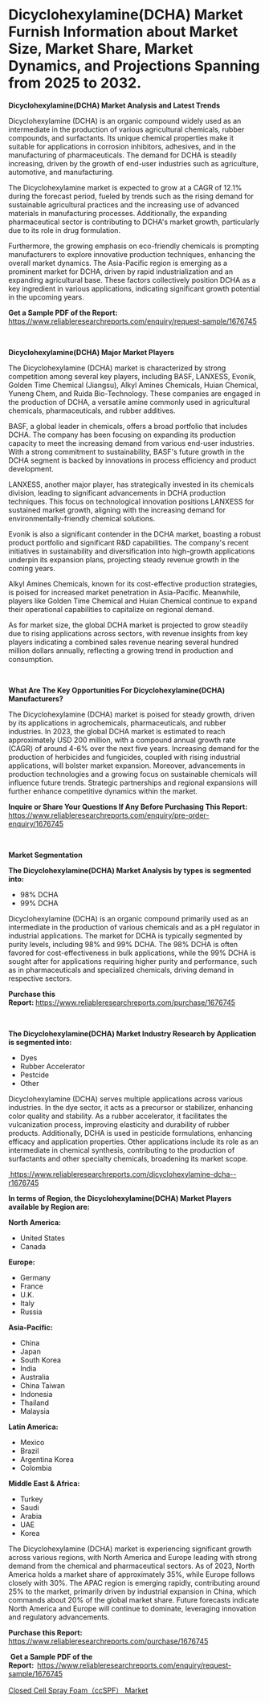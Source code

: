 <p><h1>Dicyclohexylamine(DCHA) Market Furnish Information about Market Size, Market Share, Market Dynamics, and Projections Spanning from 2025 to 2032.</h1></p><p><strong>Dicyclohexylamine(DCHA) Market Analysis and Latest Trends</strong></p>
<p><p>Dicyclohexylamine (DCHA) is an organic compound widely used as an intermediate in the production of various agricultural chemicals, rubber compounds, and surfactants. Its unique chemical properties make it suitable for applications in corrosion inhibitors, adhesives, and in the manufacturing of pharmaceuticals. The demand for DCHA is steadily increasing, driven by the growth of end-user industries such as agriculture, automotive, and manufacturing.</p><p>The Dicyclohexylamine market is expected to grow at a CAGR of 12.1% during the forecast period, fueled by trends such as the rising demand for sustainable agricultural practices and the increasing use of advanced materials in manufacturing processes. Additionally, the expanding pharmaceutical sector is contributing to DCHA's market growth, particularly due to its role in drug formulation. </p><p>Furthermore, the growing emphasis on eco-friendly chemicals is prompting manufacturers to explore innovative production techniques, enhancing the overall market dynamics. The Asia-Pacific region is emerging as a prominent market for DCHA, driven by rapid industrialization and an expanding agricultural base. These factors collectively position DCHA as a key ingredient in various applications, indicating significant growth potential in the upcoming years.</p></p>
<p><strong>Get a Sample PDF of the Report:&nbsp;</strong> <a href="https://www.reliableresearchreports.com/enquiry/request-sample/1676745?utm_campaign=3313&utm_medium=2&utm_source=Github&utm_content=ia&utm_term=24032025&utm_id=dicyclohexylaminedcha">https://www.reliableresearchreports.com/enquiry/request-sample/1676745</a></p>
<p>&nbsp;</p>
<p><strong>Dicyclohexylamine(DCHA) Major Market Players</strong></p>
<p><p>The Dicyclohexylamine (DCHA) market is characterized by strong competition among several key players, including BASF, LANXESS, Evonik, Golden Time Chemical (Jiangsu), Alkyl Amines Chemicals, Huian Chemical, Yuneng Chem, and Ruida Bio-Technology. These companies are engaged in the production of DCHA, a versatile amine commonly used in agricultural chemicals, pharmaceuticals, and rubber additives.</p><p>BASF, a global leader in chemicals, offers a broad portfolio that includes DCHA. The company has been focusing on expanding its production capacity to meet the increasing demand from various end-user industries. With a strong commitment to sustainability, BASF's future growth in the DCHA segment is backed by innovations in process efficiency and product development.</p><p>LANXESS, another major player, has strategically invested in its chemicals division, leading to significant advancements in DCHA production techniques. This focus on technological innovation positions LANXESS for sustained market growth, aligning with the increasing demand for environmentally-friendly chemical solutions.</p><p>Evonik is also a significant contender in the DCHA market, boasting a robust product portfolio and significant R&D capabilities. The company's recent initiatives in sustainability and diversification into high-growth applications underpin its expansion plans, projecting steady revenue growth in the coming years.</p><p>Alkyl Amines Chemicals, known for its cost-effective production strategies, is poised for increased market penetration in Asia-Pacific. Meanwhile, players like Golden Time Chemical and Huian Chemical continue to expand their operational capabilities to capitalize on regional demand.</p><p>As for market size, the global DCHA market is projected to grow steadily due to rising applications across sectors, with revenue insights from key players indicating a combined sales revenue nearing several hundred million dollars annually, reflecting a growing trend in production and consumption.</p></p>
<p>&nbsp;</p>
<p><strong>What Are The Key Opportunities For Dicyclohexylamine(DCHA) Manufacturers?</strong></p>
<p><p>The Dicyclohexylamine (DCHA) market is poised for steady growth, driven by its applications in agrochemicals, pharmaceuticals, and rubber industries. In 2023, the global DCHA market is estimated to reach approximately USD 200 million, with a compound annual growth rate (CAGR) of around 4-6% over the next five years. Increasing demand for the production of herbicides and fungicides, coupled with rising industrial applications, will bolster market expansion. Moreover, advancements in production technologies and a growing focus on sustainable chemicals will influence future trends. Strategic partnerships and regional expansions will further enhance competitive dynamics within the market.</p></p>
<p><strong>Inquire or Share Your Questions If Any Before Purchasing This Report:</strong> <a href="https://www.reliableresearchreports.com/enquiry/pre-order-enquiry/1676745?utm_campaign=3313&utm_medium=2&utm_source=Github&utm_content=ia&utm_term=24032025&utm_id=dicyclohexylaminedcha">https://www.reliableresearchreports.com/enquiry/pre-order-enquiry/1676745</a></p>
<p>&nbsp;</p>
<p><strong>Market Segmentation</strong></p>
<p><strong>The Dicyclohexylamine(DCHA) Market Analysis by types is segmented into:</strong></p>
<p><ul><li>98% DCHA</li><li>99% DCHA</li></ul></p>
<p><p>Dicyclohexylamine (DCHA) is an organic compound primarily used as an intermediate in the production of various chemicals and as a pH regulator in industrial applications. The market for DCHA is typically segmented by purity levels, including 98% and 99% DCHA. The 98% DCHA is often favored for cost-effectiveness in bulk applications, while the 99% DCHA is sought after for applications requiring higher purity and performance, such as in pharmaceuticals and specialized chemicals, driving demand in respective sectors.</p></p>
<p><strong>Purchase this Report:&nbsp;</strong><a href="https://www.reliableresearchreports.com/purchase/1676745?utm_campaign=3313&utm_medium=2&utm_source=Github&utm_content=ia&utm_term=24032025&utm_id=dicyclohexylaminedcha">https://www.reliableresearchreports.com/purchase/1676745</a></p>
<p>&nbsp;</p>
<p><strong>The Dicyclohexylamine(DCHA) Market Industry Research by Application is segmented into:</strong></p>
<p><ul><li>Dyes</li><li>Rubber Accelerator</li><li>Pestcide</li><li>Other</li></ul></p>
<p><p>Dicyclohexylamine (DCHA) serves multiple applications across various industries. In the dye sector, it acts as a precursor or stabilizer, enhancing color quality and stability. As a rubber accelerator, it facilitates the vulcanization process, improving elasticity and durability of rubber products. Additionally, DCHA is used in pesticide formulations, enhancing efficacy and application properties. Other applications include its role as an intermediate in chemical synthesis, contributing to the production of surfactants and other specialty chemicals, broadening its market scope.</p></p>
<p><a href="https://www.reliableresearchreports.com/dicyclohexylamine-dcha--r1676745?utm_campaign=3313&utm_medium=2&utm_source=Github&utm_content=ia&utm_term=24032025&utm_id=dicyclohexylaminedcha">&nbsp;https://www.reliableresearchreports.com/dicyclohexylamine-dcha--r1676745</a></p>
<p><strong>In terms of Region, the Dicyclohexylamine(DCHA) Market Players available by Region are:</strong></p>
<p>
    <p> <strong> North America: </strong>
        <ul>
            <li>United States</li>
            <li>Canada</li>
        </ul>
        </p> 
    <p> <strong> Europe: </strong>
        <ul>
            <li>Germany</li>
            <li>France</li>
            <li>U.K.</li>
            <li>Italy</li>
            <li>Russia</li>
        </ul>
        </p> 
    <p> <strong> Asia-Pacific: </strong>
        <ul>
            <li>China</li>
            <li>Japan</li>
            <li>South Korea</li>
            <li>India</li>
            <li>Australia</li>
            <li>China Taiwan</li>
            <li>Indonesia</li>
            <li>Thailand</li>
            <li>Malaysia</li>
        </ul>
        </p> 
    <p> <strong> Latin America: </strong>
        <ul>
            <li>Mexico</li>
            <li>Brazil</li>
            <li>Argentina Korea</li>
            <li>Colombia</li>
        </ul>
        </p> 
    <p> <strong> Middle East & Africa: </strong>
        <ul>
            <li>Turkey</li>
            <li>Saudi</li>
            <li>Arabia</li>
            <li>UAE</li>
            <li>Korea</li>
        </ul>
    </p>
    </p>
<p><p>The Dicyclohexylamine (DCHA) market is experiencing significant growth across various regions, with North America and Europe leading with strong demand from the chemical and pharmaceutical sectors. As of 2023, North America holds a market share of approximately 35%, while Europe follows closely with 30%. The APAC region is emerging rapidly, contributing around 25% to the market, primarily driven by industrial expansion in China, which commands about 20% of the global market share. Future forecasts indicate North America and Europe will continue to dominate, leveraging innovation and regulatory advancements.</p></p>
<p><strong>Purchase this Report: </strong><a href="https://www.reliableresearchreports.com/purchase/1676745?utm_campaign=3313&utm_medium=2&utm_source=Github&utm_content=ia&utm_term=24032025&utm_id=dicyclohexylaminedcha">https://www.reliableresearchreports.com/purchase/1676745</a></p>
<p>&nbsp;<strong>Get a Sample PDF of the Report:&nbsp;&nbsp;</strong><a href="https://www.reliableresearchreports.com/enquiry/request-sample/1676745?utm_campaign=3313&utm_medium=2&utm_source=Github&utm_content=ia&utm_term=24032025&utm_id=dicyclohexylaminedcha">https://www.reliableresearchreports.com/enquiry/request-sample/1676745</a></p>
<p><strong></strong></p>
<p><p><a href="https://github.com/haimamuirev8/Market-Research-Report-List-1/blob/main/closed-cell-spray-foamccspf-market.md?utm_campaign=3313&utm_medium=2&utm_source=Github&utm_content=ia&utm_term=24032025&utm_id=dicyclohexylaminedcha">Closed Cell Spray Foam（ccSPF） Market</a></p></p>